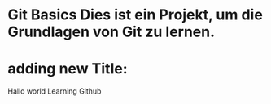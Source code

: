 # Git Basics Dies ist ein Projekt, um die Grundlagen von Git zu lernen.
# adding new Title:
  Hallo world
  Learning Github
